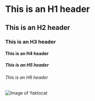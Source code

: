 # This is an H1 header
## This is an H2 header
### This is an H3 header
#### This is an H4 header
##### This is an H5 header
###### This is an H6 header


![Image of Yaktocat](https://octodex.github.com/images/yaktocat.png)
